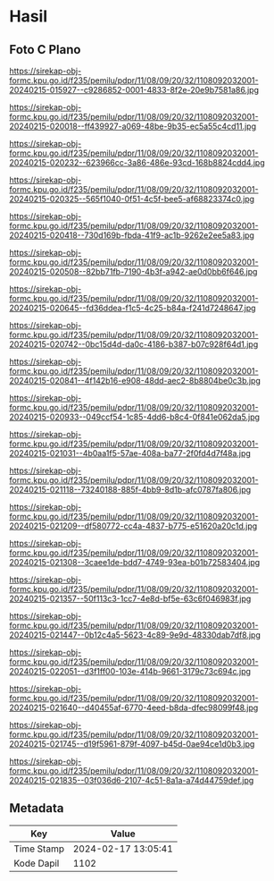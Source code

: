 # Hasil

## Foto C Plano

https://sirekap-obj-formc.kpu.go.id/f235/pemilu/pdpr/11/08/09/20/32/1108092032001-20240215-015927--c9286852-0001-4833-8f2e-20e9b7581a86.jpg

https://sirekap-obj-formc.kpu.go.id/f235/pemilu/pdpr/11/08/09/20/32/1108092032001-20240215-020018--ff439927-a069-48be-9b35-ec5a55c4cd11.jpg

https://sirekap-obj-formc.kpu.go.id/f235/pemilu/pdpr/11/08/09/20/32/1108092032001-20240215-020232--623966cc-3a86-486e-93cd-168b8824cdd4.jpg

https://sirekap-obj-formc.kpu.go.id/f235/pemilu/pdpr/11/08/09/20/32/1108092032001-20240215-020325--565f1040-0f51-4c5f-bee5-af68823374c0.jpg

https://sirekap-obj-formc.kpu.go.id/f235/pemilu/pdpr/11/08/09/20/32/1108092032001-20240215-020418--730d169b-fbda-41f9-ac1b-9262e2ee5a83.jpg

https://sirekap-obj-formc.kpu.go.id/f235/pemilu/pdpr/11/08/09/20/32/1108092032001-20240215-020508--82bb71fb-7190-4b3f-a942-ae0d0bb6f646.jpg

https://sirekap-obj-formc.kpu.go.id/f235/pemilu/pdpr/11/08/09/20/32/1108092032001-20240215-020645--fd36ddea-f1c5-4c25-b84a-f241d7248647.jpg

https://sirekap-obj-formc.kpu.go.id/f235/pemilu/pdpr/11/08/09/20/32/1108092032001-20240215-020742--0bc15d4d-da0c-4186-b387-b07c928f64d1.jpg

https://sirekap-obj-formc.kpu.go.id/f235/pemilu/pdpr/11/08/09/20/32/1108092032001-20240215-020841--4f142b16-e908-48dd-aec2-8b8804be0c3b.jpg

https://sirekap-obj-formc.kpu.go.id/f235/pemilu/pdpr/11/08/09/20/32/1108092032001-20240215-020933--049ccf54-1c85-4dd6-b8c4-0f841e062da5.jpg

https://sirekap-obj-formc.kpu.go.id/f235/pemilu/pdpr/11/08/09/20/32/1108092032001-20240215-021031--4b0aa1f5-57ae-408a-ba77-2f0fd4d7f48a.jpg

https://sirekap-obj-formc.kpu.go.id/f235/pemilu/pdpr/11/08/09/20/32/1108092032001-20240215-021118--73240188-885f-4bb9-8d1b-afc0787fa806.jpg

https://sirekap-obj-formc.kpu.go.id/f235/pemilu/pdpr/11/08/09/20/32/1108092032001-20240215-021209--df580772-cc4a-4837-b775-e51620a20c1d.jpg

https://sirekap-obj-formc.kpu.go.id/f235/pemilu/pdpr/11/08/09/20/32/1108092032001-20240215-021308--3caee1de-bdd7-4749-93ea-b01b72583404.jpg

https://sirekap-obj-formc.kpu.go.id/f235/pemilu/pdpr/11/08/09/20/32/1108092032001-20240215-021357--50f113c3-1cc7-4e8d-bf5e-63c6f046983f.jpg

https://sirekap-obj-formc.kpu.go.id/f235/pemilu/pdpr/11/08/09/20/32/1108092032001-20240215-021447--0b12c4a5-5623-4c89-9e9d-48330dab7df8.jpg

https://sirekap-obj-formc.kpu.go.id/f235/pemilu/pdpr/11/08/09/20/32/1108092032001-20240215-022051--d3f1ff00-103e-414b-9661-3179c73c694c.jpg

https://sirekap-obj-formc.kpu.go.id/f235/pemilu/pdpr/11/08/09/20/32/1108092032001-20240215-021640--d40455af-6770-4eed-b8da-dfec98099f48.jpg

https://sirekap-obj-formc.kpu.go.id/f235/pemilu/pdpr/11/08/09/20/32/1108092032001-20240215-021745--d19f5961-879f-4097-b45d-0ae94ce1d0b3.jpg

https://sirekap-obj-formc.kpu.go.id/f235/pemilu/pdpr/11/08/09/20/32/1108092032001-20240215-021835--03f036d6-2107-4c51-8a1a-a74d44759def.jpg


## Metadata

| Key        | Value               |
| ---------- | ------------------- |
| Time Stamp | 2024-02-17 13:05:41 |
| Kode Dapil | 1102                |



